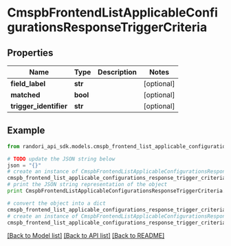 # CmspbFrontendListApplicableConfigurationsResponseTriggerCriteria


## Properties

Name | Type | Description | Notes
------------ | ------------- | ------------- | -------------
**field_label** | **str** |  | [optional] 
**matched** | **bool** |  | [optional] 
**trigger_identifier** | **str** |  | [optional] 

## Example

```python
from randori_api_sdk.models.cmspb_frontend_list_applicable_configurations_response_trigger_criteria import CmspbFrontendListApplicableConfigurationsResponseTriggerCriteria

# TODO update the JSON string below
json = "{}"
# create an instance of CmspbFrontendListApplicableConfigurationsResponseTriggerCriteria from a JSON string
cmspb_frontend_list_applicable_configurations_response_trigger_criteria_instance = CmspbFrontendListApplicableConfigurationsResponseTriggerCriteria.from_json(json)
# print the JSON string representation of the object
print CmspbFrontendListApplicableConfigurationsResponseTriggerCriteria.to_json()

# convert the object into a dict
cmspb_frontend_list_applicable_configurations_response_trigger_criteria_dict = cmspb_frontend_list_applicable_configurations_response_trigger_criteria_instance.to_dict()
# create an instance of CmspbFrontendListApplicableConfigurationsResponseTriggerCriteria from a dict
cmspb_frontend_list_applicable_configurations_response_trigger_criteria_form_dict = cmspb_frontend_list_applicable_configurations_response_trigger_criteria.from_dict(cmspb_frontend_list_applicable_configurations_response_trigger_criteria_dict)
```
[[Back to Model list]](../README.md#documentation-for-models) [[Back to API list]](../README.md#documentation-for-api-endpoints) [[Back to README]](../README.md)


